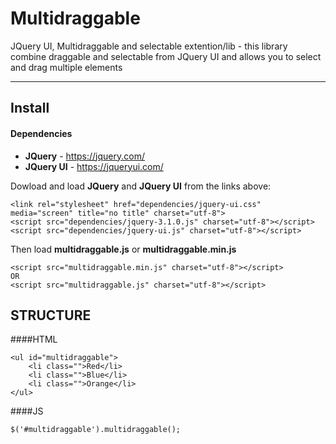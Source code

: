 # Multidraggable
JQuery UI, Multidraggable and selectable extention/lib - this library combine draggable and selectable from JQuery UI and allows you to select and drag multiple elements
___
## Install

#### Dependencies
* **JQuery** - https://jquery.com/
* **JQuery UI** - https://jqueryui.com/

Dowload and load **JQuery** and **JQuery UI** from the links above:
```
<link rel="stylesheet" href="dependencies/jquery-ui.css" media="screen" title="no title" charset="utf-8">
<script src="dependencies/jquery-3.1.0.js" charset="utf-8"></script>
<script src="dependencies/jquery-ui.js" charset="utf-8"></script>
```

Then load **multidraggable.js** or **multidraggable.min.js**
```
<script src="multidraggable.min.js" charset="utf-8"></script>
OR
<script src="multidraggable.js" charset="utf-8"></script>
```

## STRUCTURE

####HTML
```
<ul id="multidraggable">
    <li class="">Red</li>
    <li class="">Blue</li>
    <li class="">Orange</li>
</ul>
```

####JS
```
$('#multidraggable').multidraggable();
```
